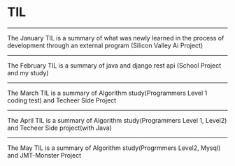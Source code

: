 # TIL
<Today i Learned>

*** 
The January TIL is a summary of what was newly learned in the process of development through an external program (Silicon Valley Ai Project)
***
The February TIL is a summary of java and django rest api (School Project and my study)
***
The March TIL is a summary of Algorithm study(Programmers Level 1 coding test) and Techeer Side Project   
***
The April TIL is a summary of Algorithm study(Programmers Level 1, Level2) and Techeer Side project(with Java)
***
The May TIL is a summary of Algorithm study(Progrmmers Level2, Mysql) and JMT-Monster Project
